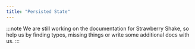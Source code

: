 ```yaml
---
title: "Persisted State"
---
```


:::note
We are still working on the documentation for Strawberry Shake, so help us by finding typos, missing things or write some additional docs with us.
:::
